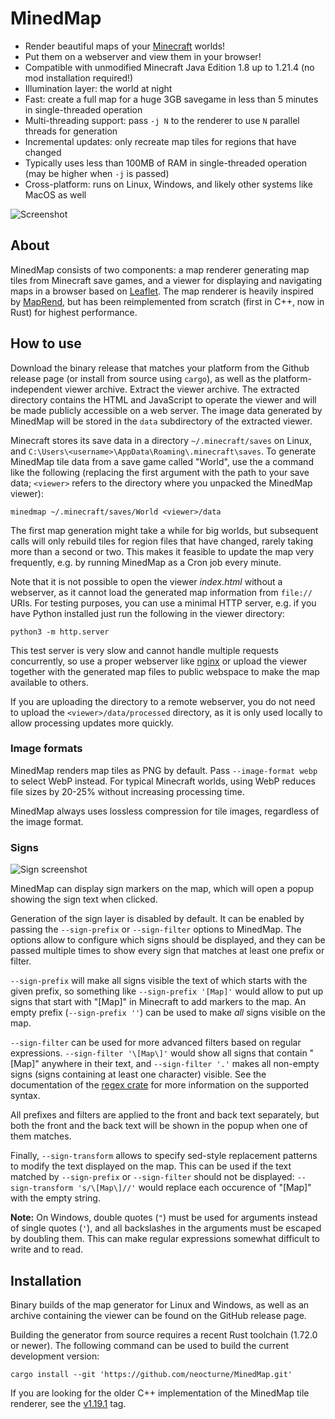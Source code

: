 # MinedMap

* Render beautiful maps of your [Minecraft](https://minecraft.net/) worlds!
* Put them on a webserver and view them in your browser!
* Compatible with unmodified Minecraft Java Edition 1.8 up to 1.21.4 (no mod installation required!)
* Illumination layer: the world at night
* Fast: create a full map for a huge 3GB savegame in less than 5 minutes in single-threaded operation
* Multi-threading support: pass `-j N` to the renderer to use `N` parallel threads for generation
* Incremental updates: only recreate map tiles for regions that have changed
* Typically uses less than 100MB of RAM in single-threaded operation (may be higher when `-j` is passed)
* Cross-platform: runs on Linux, Windows, and likely other systems like MacOS as well

![Screenshot](https://raw.githubusercontent.com/neocturne/MinedMap/997a4fb24e89d2cd3c671d77eafaa47084d14304/docs/images/MinedMap.png)

## About

MinedMap consists of two components: a map renderer generating map tiles from
Minecraft save games, and a viewer for displaying and navigating maps in a browser
based on [Leaflet](https://leafletjs.com/). The map renderer is heavily inspired by
[MapRend](https://github.com/YSelfTool/MapRend), but has been reimplemented from scratch
(first in C++, now in Rust) for highest performance.

## How to use

Download the binary release that matches your platform from the Github release
page (or install from source using `cargo`), as well as the platform-independent
viewer archive. Extract the viewer archive. The extracted directory contains the
HTML and JavaScript to operate the viewer and will be made publicly accessible
on a web server. The image data generated by MinedMap will be stored in the
`data` subdirectory of the extracted viewer.

Minecraft stores its save data in a directory `~/.minecraft/saves` on Linux,
and `C:\Users\<username>\AppData\Roaming\.minecraft\saves`. To generate MinedMap
tile data from a save game called "World", use the a command like the following
(replacing the first argument with the path to your save data; `<viewer>` refers
to the directory where you unpacked the MinedMap viewer):
```shell
minedmap ~/.minecraft/saves/World <viewer>/data
```

The first map generation might take a while for big worlds, but subsequent calls will
only rebuild tiles for region files that have changed, rarely taking more than a second
or two. This makes it feasible to update the map very frequently, e.g. by running
MinedMap as a Cron job every minute.

Note that it is not possible to open the viewer *index.html* without a webserver, as
it cannot load the generated map information from `file://` URIs. For testing purposes,
you can use a minimal HTTP server, e.g. if you have Python installed just run the
following in the viewer directory:
```shell
python3 -m http.server
```
This test server is very slow and cannot handle multiple requests concurrently, so use
a proper webserver like [nginx](https://nginx.org/) or upload the viewer together with
the generated map files to public webspace to make the map available to others.

If you are uploading the directory to a remote webserver, you do not need to upload the
`<viewer>/data/processed` directory, as it is only used locally to allow processing
updates more quickly.

### Image formats

MinedMap renders map tiles as PNG by default. Pass `--image-format webp` to select
WebP instead. For typical Minecraft worlds, using WebP reduces file sizes by 20-25%
without increasing processing time.

MinedMap always uses lossless compression for tile images, regardless of the
image format.

### Signs

![Sign screenshot](https://raw.githubusercontent.com/neocturne/MinedMap/e5d9c813ba3118d04dc7e52e3dc6f48808a69120/docs/images/signs.png)

MinedMap can display sign markers on the map, which will open a popup showing
the sign text when clicked.

Generation of the sign layer is disabled by default. It can be enabled by passing
the `--sign-prefix` or `--sign-filter` options to MinedMap. The options allow
to configure which signs should be displayed, and they can be passed multiple
times to show every sign that matches at least one prefix or filter.

`--sign-prefix` will make all signs visible the text of which starts with the
given prefix, so something like `--sign-prefix '[Map]'` would allow to put up
signs that start with "\[Map\]" in Minecraft to add markers to the map. An
empty prefix (`--sign-prefix ''`) can be used to make *all* signs visible on
the map.

`--sign-filter` can be used for more advanced filters based on regular expressions.
`--sign-filter '\[Map\]'` would show all signs that contain "\[Map\]"
anywhere in their text, and `--sign-filter '.'` makes all non-empty signs (signs
containing at least one character) visible. See the documentation of the
[regex crate](https://docs.rs/regex) for more information on the supported syntax.

All prefixes and filters are applied to the front and back text separately, but
both the front and the back text will be shown in the popup when one of them
matches.

Finally, `--sign-transform` allows to specify sed-style replacement patterns to
modify the text displayed on the map. This can be used if the text matched by
`--sign-prefix` or `--sign-filter` should not be displayed:
`--sign-transform 's/\[Map\]//'` would replace each occurence of "\[Map\]" with
the empty string.

**Note:** On Windows, double quotes (`"`) must be used for arguments instead
of single quotes (`'`), and all backslashes in the arguments must be escaped
by doubling them. This can make regular expressions somewhat difficult to
write and to read.

## Installation

Binary builds of the map generator for Linux and Windows, as well as an archive
containing the viewer can be found on the GitHub release page.

Building the generator from source requires a recent Rust toolchain (1.72.0
or newer). The following command can be used to build the current development version:
```shell
cargo install --git 'https://github.com/neocturne/MinedMap.git'
```

If you are looking for the older C++ implementation of the MinedMap tile renderer,
see the [v1.19.1](https://github.com/neocturne/MinedMap/tree/v1.19.1) tag.

